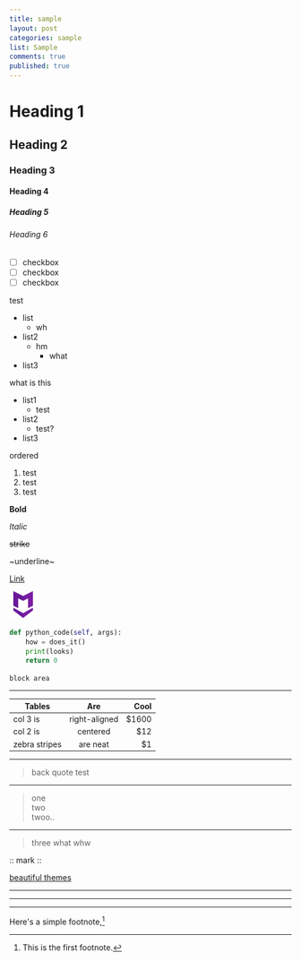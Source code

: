 ```yaml
---
title: sample
layout: post
categories: sample
list: Sample
comments: true
published: true
---
```



# Heading 1
## Heading 2
### Heading 3
#### Heading 4
##### Heading 5
###### Heading 6


- [ ] checkbox
- [ ] checkbox
- [ ] checkbox

test 
- list
    - wh
- list2
    - hm
        - what
- list3

what is this
+ list1
    - test 
+ list2
    + test?
+ list3

ordered 
1. test
2. test
3. test


**Bold**

*Italic*

~~strike~~

~underline~

[Link](www.chillin.dev)

![alt text](https://github.com/adam-p/markdown-here/raw/master/src/common/images/icon48.png "Logo Title Text 1")


```python
def python_code(self, args):
    how = does_it()
    print(looks)
    return 0
```

` block area `

<hr>


| Tables            | Are               | Cool  |
| ------------------|:-----------------:|------:|
| col 3 is          | right-aligned     | $1600 |
| col 2 is          | centered          |   $12 |
| zebra stripes     | are neat          |    $1 |

***

> back quote
> test

***

> one <br>
> two <br>
> twoo..

***

> three
what
whw

:: mark ::

 [beautiful themes](~/file)

 --- 

 ***

 ___ 

 Here's a simple footnote,[^1]

 [^1]: This is the first footnote.
